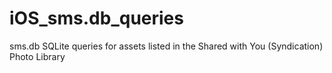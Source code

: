 # iOS_sms.db_queries
sms.db SQLite queries for assets listed in the Shared with You (Syndication) Photo Library
